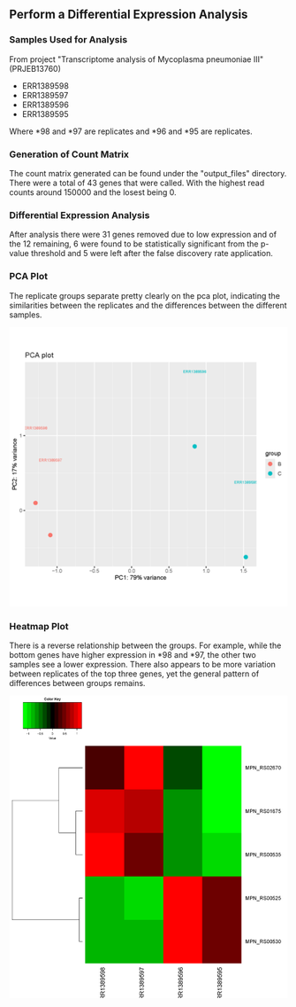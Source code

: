 ## Perform a Differential Expression Analysis

### Samples Used for Analysis

From project "Transcriptome analysis of Mycoplasma pneumoniae III" (PRJEB13760) 

- ERR1389598
- ERR1389597
- ERR1389596
- ERR1389595

Where *98 and *97 are replicates and *96 and *95 are replicates.

### Generation of Count Matrix

The count matrix generated can be found under the "output_files" directory. There were a total of 43 genes that were called. With the highest read counts around 150000 and the losest being 0. 

### Differential Expression Analysis

After analysis there were 31 genes removed due to low expression and of the 12 remaining, 6 were found to be statistically significant from the p-value threshold and 5 were left after the false discovery rate application. 

### PCA Plot

The replicate groups separate pretty clearly on the pca plot, indicating the similarities between the replicates and the differences between the different samples. 

![PCA plot](output_files/pca.png)

### Heatmap Plot

There is a reverse relationship between the groups. For example, while the bottom genes have higher expression in *98 and *97, the other two samples see a lower expression. There also appears to be more variation between replicates of the top three genes, yet the general pattern of differences between groups remains. 

![Heatmap plot](output_files/heatmap.png)